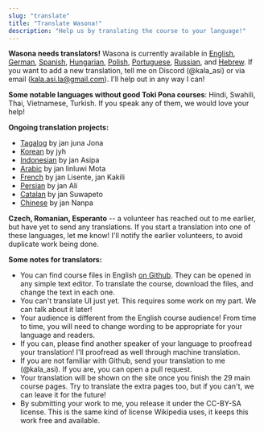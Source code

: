 ```yaml
---
slug: "translate"
title: "Translate Wasona!"
description: "Help us by translating the course to your language!"
---
```


**Wasona needs translators!** Wasona is currently available in [English](/), [German](/de/), [Spanish](/es/), [Hungarian](/hu/), [Polish](/pl/), [Portuguese](/pt/), [Russian](/ru/), and [Hebrew](/he/). If you want to add a new translation, tell me on Discord (@kala_asi) or via email (kala.asi.la@gmail.com). I'll help out in any way I can!

**Some notable languages without good Toki Pona courses**: Hindi, Swahili, Thai, Vietnamese, Turkish. If you speak any of them, we would love your help!

**Ongoing translation projects:**

* [Tagalog](https://github.com/wasona/wasona/pull/8) by jan juna Jona
* [Korean](https://github.com/wasona/wasona/pull/11) by jyh
* [Indonesian](https://github.com/wasona/wasona/pull/12) by jan Asipa
* [Arabic](https://github.com/wasona/wasona/pull/22) by jan linluwi Mota
* [French](https://github.com/wasona/wasona/pull/32) by jan Lisente, jan Kakili
* [Persian](https://github.com/wasona/wasona/pull/36) by jan Ali
* [Catalan](https://github.com/wasona/wasona/pull/43) by jan Suwapeto
* [Chinese](https://github.com/wasona/wasona/pull/51) by jan Nanpa

**Czech, Romanian, Esperanto** -- a volunteer has reached out to me earlier, but have yet to send any translations. If you start a translation into one of these languages, let me know! I'll notify the earlier volunteers, to avoid duplicate work being done.

**Some notes for translators:**

* You can find course files in English [on Github](https://github.com/wasona/wasona/tree/main/content/en). They can be opened in any simple text editor. To translate the course, download the files, and change the text in each one.
* You can't translate UI just yet. This requires some work on my part. We can talk about it later!
* Your audience is different from the English course audience! From time to time, you will need to change wording to be appropriate for your language and readers.
* If you can, please find another speaker of your language to proofread your translation! I'll proofread as well through machine translation.
* If you are not familiar with Github, send your translation to me (@kala_asi). If you are, you can open a pull request.
* Your translation will be shown on the site once you finish the 29 main course pages. Try to translate the extra pages too, but if you can't, we can leave it for the future!
* By submitting your work to me, you release it under the CC-BY-SA license. This is the same kind of license Wikipedia uses, it keeps this work free and available.
